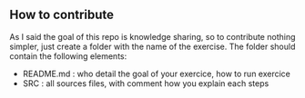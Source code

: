 ## How to contribute

As I said the goal of this repo is knowledge sharing, so to contribute nothing simpler, just create a folder with the name of the exercise.
The folder should contain the following elements:

- README.md : who detail the goal of your exercice, how to run exercice
- SRC : all sources files, with comment how you explain each steps
